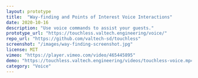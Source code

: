 ```yaml
---
layout: prototype
title:  "Way-finding and Points of Interest Voice Interactions"
date: 2020-10-16
description: "Use voice commands to assist your guests."
prototype_url: "https://touchless.valtech.engineering/voice/"
repo_url: "https://github.com/valtech-sd/touchless"
screenshot: "/images/way-finding-screenshot.jpg"
license: MIT
vimeo: "https://player.vimeo.com/video/465445895"
demo: "https://touchless.valtech.engineering/videos/touchless-voice.mp4"
category: "Voice"
---
```

